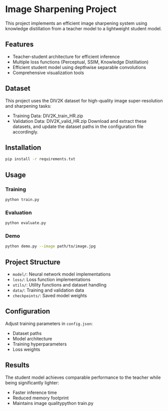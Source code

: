 # Image Sharpening Project

This project implements an efficient image sharpening system using knowledge distillation from a teacher model to a lightweight student model.

## Features

- Teacher-student architecture for efficient inference
- Multiple loss functions (Perceptual, SSIM, Knowledge Distillation)
- Efficient student model using depthwise separable convolutions
- Comprehensive visualization tools

## Dataset

This project uses the DIV2K dataset for high-quality image super-resolution and sharpening tasks:
- Training Data: DIV2K_train_HR.zip
- Validation Data: DIV2K_valid_HR.zip
Download and extract these datasets, and update the dataset paths in the configuration file accordingly.

## Installation

```bash
pip install -r requirements.txt
```

## Usage

### Training

```bash
python train.py
```

### Evaluation

```bash
python evaluate.py
```

### Demo

```bash
python demo.py --image path/to/image.jpg
```

## Project Structure

- `model/`: Neural network model implementations
- `loss/`: Loss function implementations
- `utils/`: Utility functions and dataset handling
- `data/`: Training and validation data
- `checkpoints/`: Saved model weights

## Configuration

Adjust training parameters in `config.json`:
- Dataset paths
- Model architecture
- Training hyperparameters
- Loss weights

## Results

The student model achieves comparable performance to the teacher while being significantly lighter:
- Faster inference time
- Reduced memory footprint
- Maintains image qualitypython train.py
